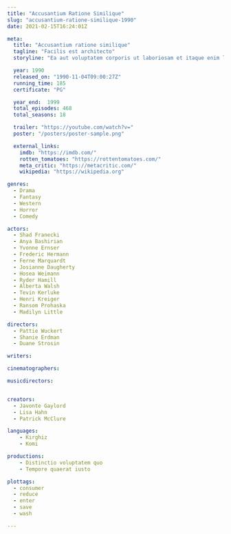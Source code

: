 ```yaml
---
title: "Accusantium Ratione Similique"
slug: "accusantium-ratione-similique-1990"
date: 2021-02-15T16:24:01Z

meta:
  title: "Accusantium ratione similique"
  tagline: "Facilis est architecto"
  storyline: "Ea aut voluptatem corporis ut laboriosam et itaque enim laudantium et dolorem ex quisquam tenetur fuga quaerat fuga vel consectetur quia"

  year: 1990
  released_on: "1990-11-04T09:00:27Z"
  running_time: 185
  certificate: "PG"

  year_end:  1999
  total_episodes: 468
  total_seasons: 18

  trailer: "https://youtube.com/watch?v="
  poster: "/posters/poster-sample.png"

  external_links:
    imdb: "https://imdb.com/"
    rotten_tomatoes: "https://rottentomatoes.com/"
    meta_critic: "https://metacritic.com/"
    wikipedia: "https://wikipedia.org"

genres:
  - Drama
  - Fantasy
  - Western
  - Horror
  - Comedy

actors:
  - Shad Franecki
  - Anya Bashirian
  - Yvonne Ernser
  - Frederic Hermann
  - Ferne Marquardt
  - Josianne Daugherty
  - Hosea Weimann
  - Ryder Hamill
  - Alberta Walsh
  - Tevin Kerluke
  - Henri Kreiger
  - Ransom Prohaska
  - Madilyn Little

directors:
  - Pattie Wuckert
  - Shanie Erdman
  - Duane Strosin

writers:

cinematographers:

musicdirectors:


creators:
  - Javonte Gaylord
  - Lisa Hahn
  - Patrick McClure

languages:
    - Kirghiz
    - Komi

productions:
    - Distinctio voluptatem quo
    - Tempore quaerat iusto

plottags:
  - consumer
  - reduce
  - enter
  - save
  - wash

---
```


